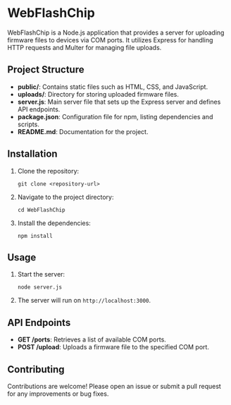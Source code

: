 # WebFlashChip

WebFlashChip is a Node.js application that provides a server for uploading firmware files to devices via COM ports. It utilizes Express for handling HTTP requests and Multer for managing file uploads.

## Project Structure

- **public/**: Contains static files such as HTML, CSS, and JavaScript.
- **uploads/**: Directory for storing uploaded firmware files.
- **server.js**: Main server file that sets up the Express server and defines API endpoints.
- **package.json**: Configuration file for npm, listing dependencies and scripts.
- **README.md**: Documentation for the project.

## Installation

1. Clone the repository:
   ```
   git clone <repository-url>
   ```

2. Navigate to the project directory:
   ```
   cd WebFlashChip
   ```

3. Install the dependencies:
   ```
   npm install
   ```

## Usage

1. Start the server:
   ```
   node server.js
   ```

2. The server will run on `http://localhost:3000`.

## API Endpoints

- **GET /ports**: Retrieves a list of available COM ports.
- **POST /upload**: Uploads a firmware file to the specified COM port.

## Contributing

Contributions are welcome! Please open an issue or submit a pull request for any improvements or bug fixes.